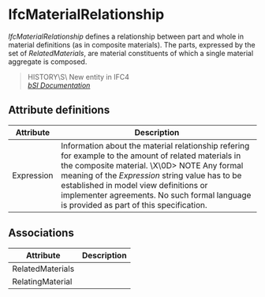 IfcMaterialRelationship
=======================
_IfcMaterialRelationship_ defines a relationship between part and whole in
material definitions (as in composite materials). The parts, expressed by the
set of _RelatedMaterials_, are material constituents of which a single
material aggregate is composed.  
  
> HISTORY\S\ New entity in IFC4  
[ _bSI
Documentation_](https://standards.buildingsmart.org/IFC/DEV/IFC4_2/FINAL/HTML/schema/ifcmaterialresource/lexical/ifcmaterialrelationship.htm)


Attribute definitions
---------------------
| Attribute   | Description                                                                                                                                                                                                                                                                                                                                   |
|-------------|-----------------------------------------------------------------------------------------------------------------------------------------------------------------------------------------------------------------------------------------------------------------------------------------------------------------------------------------------|
| Expression  | Information about the material relationship refering for example to the amount of related materials in the composite material. \X\0D> NOTE  Any formal meaning of the _Expression_ string value has to be established in model view definitions or implementer agreements. No such formal language is provided as part of this specification. |

Associations
------------
| Attribute        | Description   |
|------------------|---------------|
| RelatedMaterials |               |
| RelatingMaterial |               |

